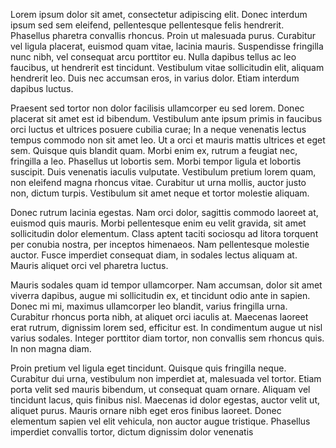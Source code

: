 Lorem ipsum dolor sit amet, consectetur adipiscing elit. Donec interdum ipsum sed sem eleifend, pellentesque pellentesque felis hendrerit. Phasellus pharetra convallis rhoncus. Proin ut malesuada purus. Curabitur vel ligula placerat, euismod quam vitae, lacinia mauris. Suspendisse fringilla nunc nibh, vel consequat arcu porttitor eu. Nulla dapibus tellus ac leo faucibus, ut hendrerit est tincidunt. Vestibulum vitae sollicitudin elit, aliquam hendrerit leo. Duis nec accumsan eros, in varius dolor. Etiam interdum dapibus luctus.

Praesent sed tortor non dolor facilisis ullamcorper eu sed lorem. Donec placerat sit amet est id bibendum. Vestibulum ante ipsum primis in faucibus orci luctus et ultrices posuere cubilia curae; In a neque venenatis lectus tempus commodo non sit amet leo. Ut a orci et mauris mattis ultrices et eget sem. Quisque quis blandit quam. Morbi enim ex, rutrum a feugiat nec, fringilla a leo. Phasellus ut lobortis sem. Morbi tempor ligula et lobortis suscipit. Duis venenatis iaculis vulputate. Vestibulum pretium lorem quam, non eleifend magna rhoncus vitae. Curabitur ut urna mollis, auctor justo non, dictum turpis. Vestibulum sit amet neque et tortor molestie aliquam.

Donec rutrum lacinia egestas. Nam orci dolor, sagittis commodo laoreet at, euismod quis mauris. Morbi pellentesque enim eu velit gravida, sit amet sollicitudin dolor elementum. Class aptent taciti sociosqu ad litora torquent per conubia nostra, per inceptos himenaeos. Nam pellentesque molestie auctor. Fusce imperdiet consequat diam, in sodales lectus aliquam at. Mauris aliquet orci vel pharetra luctus.

Mauris sodales quam id tempor ullamcorper. Nam accumsan, dolor sit amet viverra dapibus, augue mi sollicitudin ex, et tincidunt odio ante in sapien. Donec mi mi, maximus ullamcorper leo blandit, varius fringilla urna. Curabitur rhoncus porta nibh, at aliquet orci iaculis at. Maecenas laoreet erat rutrum, dignissim lorem sed, efficitur est. In condimentum augue ut nisl varius sodales. Integer porttitor diam tortor, non convallis sem rhoncus quis. In non magna diam.

Proin pretium vel ligula eget tincidunt. Quisque quis fringilla neque. Curabitur dui urna, vestibulum non imperdiet at, malesuada vel tortor. Etiam porta velit sed mauris bibendum, ut consequat quam ornare. Aliquam vel tincidunt lacus, quis finibus nisl. Maecenas id dolor egestas, auctor velit ut, aliquet purus. Mauris ornare nibh eget eros finibus laoreet. Donec elementum sapien vel elit vehicula, non auctor augue tristique. Phasellus imperdiet convallis tortor, dictum dignissim dolor venenatis 
